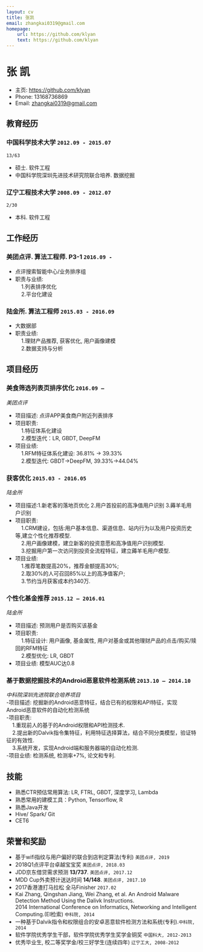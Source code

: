 ```yaml
---
layout: cv
title: 张凯
email: zhangkai0319@gmail.com
homepage:
    url: https://github.com/klyan
    text: https://github.com/klyan
---
```

# 张 凯

- 主页: https://github.com/klyan
- Phone: 13168736869
- Email: zhangkai0319@gmail.com

<!--
{% include cv-contact.html %}
-->

## 教育经历

### __中国科学技术大学__ `2012.09 - 2015.07`
```
13/63
```
- 硕士. 软件工程
- 中国科学院深圳先进技术研究院联合培养. 数据挖掘

### __辽宁工程技术大学__ `2008.09 - 2012.07`
```
2/30
```
- 本科. 软件工程

## 工作经历

### __美团点评. 算法工程师. P3-1__ `2016.09 - `
- 点评搜索智能中心/业务排序组 
- 职责与业绩:<br>
&nbsp;&nbsp;&nbsp;&nbsp;1.列表排序优化<br>
&nbsp;&nbsp;&nbsp;&nbsp;2.平台化建设<br>

### __陆金所. 算法工程师__ `2015.03 - 2016.09`
- 大数据部 
- 职责业绩:<br>
&nbsp;&nbsp;&nbsp;&nbsp;1.理财产品推荐, 获客优化, 用户画像建模<br>
&nbsp;&nbsp;&nbsp;&nbsp;2.数据支持与分析<br>

## 项目经历

### __美食筛选列表页排序优化__  `2016.09 – `
_美团点评_<br>
- 项目描述: 点评APP美食商户附近列表排序
- 项目职责:<br>
&nbsp;&nbsp;&nbsp;&nbsp;1.特征体系化建设<br>
&nbsp;&nbsp;&nbsp;&nbsp;2.模型迭代：LR, GBDT, DeepFM<br>
- 项目业绩:<br>
&nbsp;&nbsp;&nbsp;&nbsp;1.RFM特征体系化建设: 36.81% -> 39.33%<br>
&nbsp;&nbsp;&nbsp;&nbsp;2.模型迭代: GBDT->DeepFM, 39.33%->44.04%<br>

### __获客优化__ `2015.03 - 2016.05`
_陆金所_<br>
- 项目描述:1.新老客的落地页优化 2.用户首投前的高净值用户识别  3.薅羊毛用户识别
- 项目职责:<br>
&nbsp;&nbsp;&nbsp;&nbsp;1.CRM建设，包括:用户基本信息、渠道信息、站内行为以及用户投资历史等,建立个性化推荐模型.<br>
&nbsp;&nbsp;&nbsp;&nbsp;2.用户画像建模，建立新客的投资意愿和高净值用户识别模型.  <br>
&nbsp;&nbsp;&nbsp;&nbsp;3.挖掘用户第一次访问到投资全流程特征，建立薅羊毛用户模型. <br>
- 项目业绩:<br>
&nbsp;&nbsp;&nbsp;&nbsp;1.推荐笔数提高20%，推荐金额提高30%;<br>
&nbsp;&nbsp;&nbsp;&nbsp;2.取30%的人可召回85%以上的高净值客户;<br>
&nbsp;&nbsp;&nbsp;&nbsp;3.节约当月获客成本约340万. <br>

### __个性化基金推荐__  `2015.12 – 2016.01 `
_陆金所_<br>
- 项目描述: 预测用户是否购买该基金<br>
- 项目职责:<br>
&nbsp;&nbsp;&nbsp;&nbsp;1.特征设计: 用户画像, 基金属性, 用户对基金或其他理财产品的点击/购买/赎回的RFM特征<br>
&nbsp;&nbsp;&nbsp;&nbsp;2.模型优化: LR, GBDT<br>
- 项目业绩: 模型AUC达0.8<br>

### __基于数据挖掘技术的Android恶意软件检测系统__ `2013.10 – 2014.10`
_中科院深圳先进院联合培养项目_<br>
-项目描述: 挖掘新的Android恶意特征，结合已有的权限和API特征，实现Android恶意软件的自动化检测系统<br>
-项目职责:<br>
&nbsp;&nbsp;&nbsp;&nbsp;1.重现前人的基于的Android权限和API检测技术.<br>
&nbsp;&nbsp;&nbsp;&nbsp;2.提出新的Dalvik指令集特征，利用特征选择算法，结合不同分类模型，验证特征的有效性.  <br>
&nbsp;&nbsp;&nbsp;&nbsp;3.系统开发，实现Android端和服务器端的自动化检测. <br>
-项目业绩: 检测系统, 检测率+7%, 论文和专利. <br>


## 技能
- 熟悉CTR预估常用算法: LR, FTRL, GBDT, 深度学习, Lambda
- 熟悉常用的建模工具：Python, Tensorflow, R
- 熟悉Java开发
- Hive/ Spark/ Git
- CET6


## 荣誉和奖励

- 基于wifi指纹与用户偏好的联合到店判定算法(专利)  `美团点评, 2019` <br>
- 2018Q1点评平台卓越宝宝奖  `美团点评, 2018.03` <br>
- JDD京东借贷需求预测  __13/737__.  `美团点评, 2017.12` <br>
- MDD Cup外卖预计送达时间 __14/148__.  `美团点评, 2017.10` <br>
- 2017香港渣打马拉松 全马Finisher `2017.02` <br>
- Kai Zhang, Qingshan Jiang, Wei Zhang, et al. An Android Malware Detection Method Using the Dalivk Instructions.<br> 2014 International Conference on Informatics, Networking and Intelligent Computing.(EI检索) `中科院, 2014` <br>
- 一种基于Dalvik指令和权限组合的安卓恶意软件检测方法和系统(专利).`中科院, 2014` <br>
- 软件学院优秀学生干部，软件学院优秀学生奖学金铜奖 `中国科大, 2012-2013` <br>
- 优秀毕业生, 校二等奖学金/校三好学生(连续四年) `辽宁工大, 2008-2012` <br>


<!-- ### Footer

Last updated:  2019.03.10 -->

